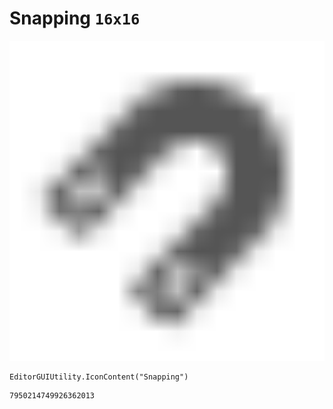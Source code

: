 # Snapping `16x16`
<img src="/img/Snapping.png" width=512 height=512>

``` CSharp
EditorGUIUtility.IconContent("Snapping")
```
```
7950214749926362013
```
